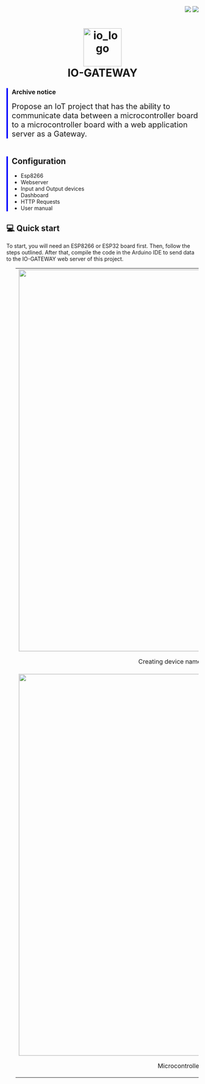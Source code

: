 <p align="right">
  <img src="https://img.shields.io/badge/PHP-v7.4-777BB4"/>
  <img src="https://img.shields.io/badge/Arduino_IDE-v1.8.13-00979D"/>

</p>
<h1 align="center">
  <img src="https://github.com/user-attachments/assets/cb8a947b-8ce8-40bd-9827-9ee32c7c0fda" alt="io_logo" width="100"/>  
  <br>IO-GATEWAY
</h1>
<div style="border-left: 4px solid blue; padding-left: 10px;">
  <h3>Archive notice</h3>
  <span style="font-size: 20px;">Propose an IoT project that has the ability to communicate data between a microcontroller board to a microcontroller board with a web application server as a Gateway.</span>

</div>
<br>
<div style="border-left: 4px solid blue; padding-left: 10px; margin-top: 20px;">
  <h2>Configuration</h2>
  <ul>
    <li>Esp8266</li>
    <li>Webserver</li>
    <li>Input and Output devices</li>
    <li>Dashboard</li>
    <li>HTTP Requests</li>
    <li>User manual</li>
  </ul>
</div>
 <h2>💻 Quick start</h2>
 To start, you will need an ESP8266 or ESP32 board first. Then, follow the steps outlined. After that, compile the code in the Arduino IDE to send data to the IO-GATEWAY web server of this project.
  <ul>




<table>
  <tr>
<td style="text-align: center; vertical-align: middle;">
  <img src="https://github.com/user-attachments/assets/cba7e9e6-635e-4146-ac4d-7694ddd668db" style="width: 1000px; border: 1px solid #ddd;"/>
  <p>Creating device names and selecting board types</p>
</td>
    <td style="text-align: center; vertical-align: middle;">
  <img src="https://github.com/user-attachments/assets/ac3f573f-2580-46e7-b532-578b5c39e147" style="width: 1000px; border: 1px solid #ddd;"/>
  <p>Device pairing</p>
</td>
  </tr>
  <tr>
    <td style="text-align: center; vertical-align: middle;">
  <img src="https://github.com/user-attachments/assets/bd98f143-a5ce-4b29-96ac-19969bd03321" style="width: 1000px; border: 1px solid #ddd;"/>
  <p>Microcontroller device management</p>
</td>
    <td style="text-align: center; vertical-align: middle;">
  <img src="https://github.com/user-attachments/assets/2612b654-e7ab-48fe-9f9b-2afadd00492c" style="width: 1000px; border: 1px solid #ddd;"/>
  <p>displaying the added pins and device information</p>
</td>
  </tr>
</table>



